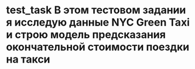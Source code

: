 # test_task В этом тестовом задании я исследую данные NYC Green Taxi и строю модель предсказания окончательной стоимости поездки на такси
